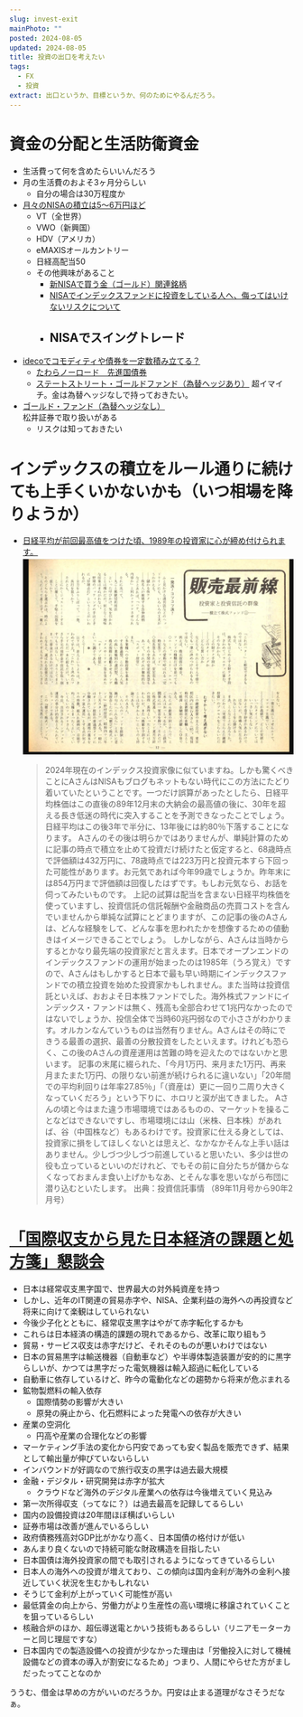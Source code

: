 ```yaml
---
slug: invest-exit
mainPhoto: ""
posted: 2024-08-05
updated: 2024-08-05
title: 投資の出口を考えたい
tags:
  - FX
  - 投資
extract: 出口というか、目標というか、何のためにやるんだろう。
---
```

# 資金の分配と生活防衛資金

- 生活費って何を含めたらいいんだろう
- 月の生活費のおよそ3ヶ月分らしい
  - 自分の場合は30万程度か
- [月々のNISAの積立は5〜6万円ほど](./2022-11-14-NISAについて.md)
  - VT（全世界）
  - VWO（新興国）
  - HDV（アメリカ）
  - eMAXISオールカントリー
  - 日経高配当50
  - その他興味があること
      - [新NISAで買う金（ゴールド）関連銘柄](https://media.rakuten-sec.net/articles/-/43385?page=5)
      - [NISAでインデックスファンドに投資をしている人へ、侮ってはいけないリスクについて](https://media.rakuten-sec.net/articles/-/45738)
      - NISAでスイングトレード
        - 
- [idecoでコモディティや債券を一定数積み立てる？](https://dc.rakuten-sec.co.jp/service/product/)  
  - [たわらノーロード　先進国債券](https://www.rakuten-sec.co.jp/web/fund/detail/401k.html?ID=JP90C000CML2&401k_no=015&401k_name=ONE%E3%81%9F%E3%82%8F%E3%82%89%E5%85%88%E9%80%B2%E5%9B%BD%E5%82%B5%E6%A5%BD%E5%A4%A9%EF%BC%A4%EF%BC%A3)
  - [ステートストリート・ゴールドファンド（為替ヘッジあり）](https://www.rakuten-sec.co.jp/web/fund/detail/401k.html?ID=JP90C0008QL7&401k_no=028&401k_name=SS%E3%82%B4%E3%83%BC%E3%83%AB%E3%83%89%E7%82%BA%E6%9B%BFH%E3%81%82%E3%82%8A%E6%A5%BD%E5%A4%A9%EF%BC%A4%EF%BC%A3)
    超イマイチ。金は為替ヘッジなしで持っておきたい。
- [ゴールド・ファンド（為替ヘッジなし）](https://www.dcnenkin.jp/search/product.php?mode=detail&code=02312177)  
  松井証券で取り扱いがある
  - リスクは知っておきたい

# インデックスの積立をルール通りに続けても上手くいかないかも（いつ相場を降りようか）

- [日経平均が前回最高値をつけた頃、1989年の投資家に心が締め付けられます。](https://x.com/ActiveIndex/status/1750192613507154321)  
  ![投信信託情報のスクラップ](../../images/invest/invest-exit/01.png)  
  >2024年現在のインデックス投資家像に似ていますね。しかも驚くべきことにAさんはNISAもブログもネットもない時代にこの方法にたどり着いていたということです。一つだけ誤算があったとしたら、日経平均株価はこの直後の89年12月末の大納会の最高値の後に、30年を超える長き低迷の時代に突入することを予測できなったことでしょう。日経平均はこの後3年で半分に、13年後には約80％下落することになります。
  >   Aさんのその後は明らかではありませんが、単純計算のために記事の時点で積立を止めて投資だけ続けたと仮定すると、68歳時点で評価額は432万円に、78歳時点では223万円と投資元本すら下回った可能性があります。お元気であれば今年99歳でしょうか。昨年末には854万円まで評価額は回復したはずです。もしお元気なら、お話を伺ってみたいものです。
  >  上記の試算は配当を含まない日経平均株価を使っていますし、投資信託の信託報酬や金融商品の売買コストを含んでいませんから単純な試算にとどまりますが、この記事の後のAさんは、どんな経験をして、どんな事を思われたかを想像するための値動きはイメージできることでしょう。
  >  しかしながら、Aさんは当時からするとかなり最先端の投資家だと言えます。日本でオープンエンドのインデックスファンドの運用が始まったのは1985年（うろ覚え）ですので、Aさんはもしかすると日本で最も早い時期にインデックスファンドでの積立投資を始めた投資家かもしれません。また当時は投資信託といえば、おおよそ日本株ファンドでした。海外株式ファンドにインデックス・ファンドは無く、残高も全部合わせて1兆円なかったのではないでしょうか、投信全体で当時60兆円弱なので小ささがわかります。オルカンなんていうものは当然有りません。Aさんはその時にできうる最善の選択、最善の分散投資をしたといえます。けれども恐らく、この後のAさんの資産運用は苦難の時を迎えたのではないかと思います。
  >  記事の末尾に綴られた、「今月1万円、来月また1万円、再来月またまた1万円、の限りない前進が続けられるに違いない」「20年間での平均利回りは年率27.85％」「（資産は）更に一回り二周り大きくなっていくだろう」という下りに、ホロリと涙が出てきました。
  >  Aさんの頃と今はまた違う市場環境ではあるものの、マーケットを操ることなどはできないですし、市場環境には山（米株、日本株）があれば、谷（中国株など）もあるわけです。投資家に仕える身としては、投資家に損をしてほしくないとは思えど、なかなかそんな上手い話はありません。少しづつ少しづつ前進していると思いたい、多少は世の役も立っているといいのだけれど、でもその前に自分たちが儲からなくなっておまんま食い上げかもなあ、とそんな事を思いながら布団に潜り込むといたします。
  >  出典：投資信託事情 （89年11月号から90年2月号）

# [「国際収支から見た日本経済の課題と処方箋」懇談会 ](https://www.mof.go.jp/policy/international_policy/councils/bop/20240702.pdf)

 - 日本は経常収支黒字国で、世界最大の対外純資産を持つ
 - しかし、近年のIT関連の貿易赤字や、NISA、企業利益の海外への再投資など将来に向けて楽観はしていられない
 - 今後少子化とともに、経常収支黒字はやがて赤字転化するかも
 - これらは日本経済の構造的課題の現れであるから、改革に取り組もう
 - 貿易・サービス収支は赤字だけど、それそのものが悪いわけではない
 - 日本の貿易黒字は輸送機器（自動車など）や半導体製造装置が安的的に黒字らしいが、かつては黒字だった電気機器は輸入超過に転化している
 - 自動車に依存しているけど、昨今の電動化などの趨勢から将来が危ぶまれる
 - 鉱物製燃料の輸入依存
   - 国際情勢の影響が大きい
   - 原発の廃止から、化石燃料によった発電への依存が大きい
 - 産業の空洞化
   - 円高や産業の合理化などの影響
 - マーケティング手法の変化から円安であっても安く製品を販売できず、結果として輸出量が伸びていないらしい
 - インバウンドが好調なので旅行収支の黒字は過去最大規模
 - 金融・デジタル・研究開発は赤字が拡大
   - クラウドなど海外のデジタル産業への依存は今後増えていく見込み
 - 第一次所得収支（ってなに？）は過去最高を記録してるらしい
 - 国内の設備投資は20年間ほぼ横ばいらしい
 - 証券市場は改善が進んでいるらしい
 - 政府債務残高対GDP比がかなり高く、日本国債の格付けが低い
 - あんまり良くないので持続可能な財政構造を目指したい
 - 日本国債は海外投資家の間でも取引されるようになってきているらしい
 - 日本人の海外への投資が増えており、この傾向は国内金利が海外の金利へ接近していく状況を生むかもしれない
 - そうじて金利が上がっていく可能性が高い
 - 最低賃金の向上から、労働力がより生産性の高い環境に移譲されていくことを狙っているらしい
 - 核融合炉のほか、超伝導送電とかいう技術もあるらしい（リニアモーターカーと同じ理屈ですな）
 - 日本国内での製造設備への投資が少なかった理由は「労働投入に対して機械設備などの資本の導入が割安になるため」つまり、人間にやらせた方がましだったってことなのか

ううむ、借金は早めの方がいいのだろうか。円安は止まる道理がなさそうだなぁ。